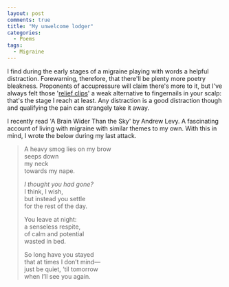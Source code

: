 ```yaml
---
layout: post
comments: true
title: "My unwelcome lodger"
categories:
  - Poems
tags:
  - Migraine
---
```

I find during the early stages of a migraine playing with words a helpful distraction. Forewarning, therefore, that there'll be plenty more poetry bleakness. Proponents of accupressure will claim there's more to it, but I've always felt those '<a href="https://www.heart.co.uk/lifestyle/wellness/mum-cures-migraines-with-food-bag-clip/">relief clips</a>' a weak alternative to fingernails in your scalp: that's the stage I reach at least. Any distraction is a good distraction though and qualifying the pain can strangely take it away.

I recently read 'A Brain Wider Than the Sky' by Andrew Levy. A fascinating account of living with migraine with similar themes to my own. With this in mind, I wrote the below during my last attack.

> A heavy smog lies on my brow  
> seeps down  
> my neck  
> towards my nape.
>
> *I thought you had gone?*  
> I think, I wish,  
> but instead you settle  
> for the rest of the day.
>
> You leave at night:  
> a senseless respite,  
> of calm and potential  
> wasted in bed.
>
> So long have you stayed  
> that at times I don’t mind—  
> just be quiet, ‘til tomorrow  
> when I’ll see you again.
